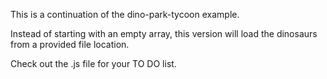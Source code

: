 This is a continuation of the dino-park-tycoon example.

Instead of starting with an empty array, this version will load the dinosaurs from a provided file location.

Check out the .js file for your TO DO list.